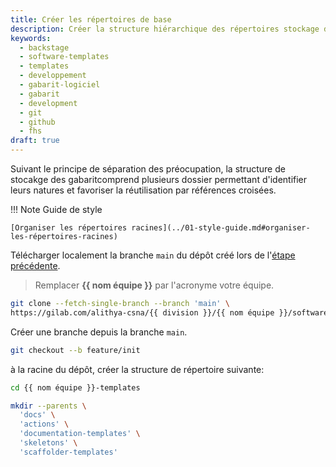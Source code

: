 ```yaml
---
title: Créer les répertoires de base
description: Créer la structure hiérarchique des répertoires stockage des fichiers
keywords:
  - backstage
  - software-templates
  - templates
  - developpement
  - gabarit-logiciel
  - gabarit
  - development
  - git
  - github
  - fhs
draft: true
---
```



Suivant le principe de séparation des préocupation, la structure de stocakge des gabaritcomprend plusieurs dossier permettant d'identifier leurs natures et favoriser la réutilisation par références croisées.

!!! Note Guide de style

    [Organiser les répertoires racines](../01-style-guide.md#organiser-les-répertoires-racines)


Télécharger localement la branche `main` du dépôt créé lors de l'[étape précédente](../step2/README.md).

> Remplacer **{{ nom équipe }}** par l'acronyme votre équipe.

```bash
git clone --fetch-single-branch --branch 'main' \
https://gilab.com/alithya-csna/{{ division }}/{{ nom équipe }}/software-templates
```

Créer une branche depuis la branche `main`.

```bash
git checkout --b feature/init
```

à la racine du dépôt, créer la structure de répertoire suivante:

```bash
cd {{ nom équipe }}-templates

mkdir --parents \
  'docs' \
  'actions' \
  'documentation-templates' \
  'skeletons' \
  'scaffolder-templates'
```
